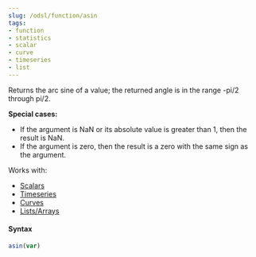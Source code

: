 ```yaml
---
slug: /odsl/function/asin
tags:
- function
- statistics
- scalar
- curve
- timeseries
- list
---
```

Returns the arc sine of a value; the returned angle is in the range -pi/2 through pi/2. 

**Special cases:**
* If the argument is NaN or its absolute value is greater than 1, then the result is NaN.
* If the argument is zero, then the result is a zero with the same sign as the argument.

Works with:
* [Scalars](/docs/odsl/variable/scalar)
* [Timeseries](/docs/odsl/variable/timeseries)
* [Curves](/docs/odsl/variable/curve)
* [Lists/Arrays](/docs/odsl/variable/list)

#### Syntax
```js
asin(var)
```
